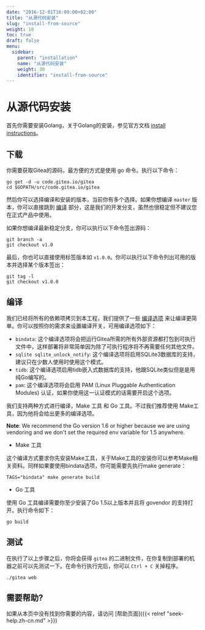 ```yaml
---
date: "2016-12-01T16:00:00+02:00"
title: "从源代码安装"
slug: "install-from-source"
weight: 10
toc: true
draft: false
menu:
  sidebar:
    parent: "installation"
    name: "从源代码安装"
    weight: 30
    identifier: "install-from-source"
---
```


# 从源代码安装

首先你需要安装Golang，关于Golang的安装，参见官方文档 [install instructions](https://golang.org/doc/install)。

## 下载

你需要获取Gitea的源码，最方便的方式是使用 go 命令。执行以下命令：

```
go get -d -u code.gitea.io/gitea
cd $GOPATH/src/code.gitea.io/gitea
```

然后你可以选择编译和安装的版本，当前你有多个选择。如果你想编译 `master` 版本，你可以直接跳到 [编译](#build) 部分，这是我们的开发分支，虽然也很稳定但不建议您在正式产品中使用。

如果你想编译最新稳定分支，你可以执行以下命令签出源码：

```
git branch -a
git checkout v1.0
```

最后，你也可以直接使用标签版本如 `v1.0.0`。你可以执行以下命令列出可用的版本并选择某个版本签出：

```
git tag -l
git checkout v1.0.0
```

## 编译

我们已经将所有的依赖项拷贝到本工程，我们提供了一些 [编译选项](https://github.com/go-gitea/gitea/blob/master/Makefile) 来让编译更简单。你可以按照你的需求来设置编译开关，可用编译选项如下：

* `bindata`: 这个编译选项将会把运行Gitea所需的所有外部资源都打包到可执行文件中，这样部署将非常简单因为除了可执行程序将不再需要任何其他文件。
* `sqlite sqlite_unlock_notify`: 这个编译选项将启用SQLite3数据库的支持，建议只在少数人使用时使用这个模式。
* `tidb`: 这个编译选项启用tidb嵌入式数据库的支持，他跟SQLite类似但是是用纯Go编写的。
* `pam`: 这个编译选项将会启用 PAM (Linux Pluggable Authentication Modules) 认证，如果你使用这一认证模式的话需要开启这个选项。

我们支持两种方式进行编译，Make 工具 和 Go 工具。不过我们推荐使用 Make工具，因为他将会给出更多的编译选项。

**Note**: We recommend the Go version 1.6 or higher because we are using vendoring and we don't set the required env variable for 1.5 anywhere.

* Make 工具

这个编译方式要求你先安装Make工具，关于Make工具的安装你可以参考Make相关资料。同样如果要使用bindata选项，你可能需要先执行make generate：

```
TAGS="bindata" make generate build
```

* Go 工具

使用 Go 工具编译需要你至少安装了Go 1.5以上版本并且将 govendor 的支持打开。执行命令如下：

```
go build
```

## 测试

在执行了以上步骤之后，你将会获得 `gitea` 的二进制文件，在你复制到部署的机器之前可以先测试一下。在命令行执行完后，你可以 `Ctrl + C` 关掉程序。

```
./gitea web
```

## 需要帮助?

如果从本页中没有找到你需要的内容，请访问 [帮助页面]({{< relref "seek-help.zh-cn.md" >}})
